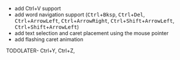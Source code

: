 * add Ctrl+V support
* add word navigation support (<kbd>Ctrl</kbd>+<kbd>Bksp</kbd>, <kbd>Ctrl</kbd>+<kbd>Del</kbd>, <kbd>Ctrl</kbd>+<kbd>ArrowLeft</kbd>, <kbd>Ctrl</kbd>+<kbd>ArrowRight</kbd>, <kbd>Ctrl</kbd>+<kbd>Shift</kbd>+<kbd>ArrowLeft</kbd>, <kbd>Ctrl</kbd>+<kbd>Shift</kbd>+<kbd>ArrowLeft</kbd>)
* add text selection and caret placement using the mouse pointer
* add flashing caret animation

TODOLATER- Ctrl+Y, Ctrl+Z,